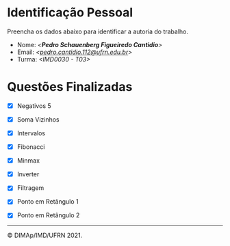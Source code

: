 ﻿# Identificação Pessoal

Preencha os dados abaixo para identificar a autoria do trabalho.

- Nome: *\<__Pedro Schauenberg Figueiredo Cantidio__>*
- Email: *\<pedro.cantidio.112@ufrn.edu.br>*
- Turma: *\<IMD0030 - T03>*

# Questões Finalizadas

- [x] Negativos 5
- [x] Soma Vizinhos
- [x] Intervalos
- [x] Fibonacci
- [x] Minmax
- [x] Inverter
- [x] Filtragem
- [x] Ponto em Retângulo 1
- [x] Ponto em Retângulo 2


--------
&copy; DIMAp/IMD/UFRN 2021.
